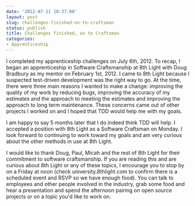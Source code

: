```yaml
---
date: '2012-07-11 10:37:00'
layout: post
slug: challenges-finished-on-to-craftsman
status: publish
title: Challenges finished, on to Craftsman
categories:
- Apprenticeship
---
```


I completed my apprenticeship challenges on July 6th, 2012. To recap, I began an apprenticeship in Software Craftsmanship at 8th Light with Doug Bradbury as my mentor on February 1st, 2012. I came to 8th Light because I suspected test-driven development was the right way to go. At the time, there were three main reasons I wanted to make a change: improving the quality of my work by reducing bugs, improving the accuracy of my estimates and the approach to meeting the estimates and improving the approach to long term maintenance. These concerns came out of other projects I worked on and I hoped that TDD would help me with my goals.

I am happy to say 5 months later that I do indeed think TDD will help. I accepted a position with 8th Light as a Software Craftsman on Monday. I look forward to continuing to work toward my goals and am very curious about the other methods in use at 8th Light.

I would like to thank Doug, Paul, Micah and the rest of 8th Light for their commitment to software craftsmanship. If you are reading this and are curious about 8th Light or any of these topics, I encourage you to stop by on a Friday at noon (check university.8thlight.com to confirm there is a scheduled event and RSVP so we have enough food). You can talk to employees and other people involved in the industry, grab some food and hear a presentation and spend the afternoon pairing on open source projects or on a topic you'd like to work on.

